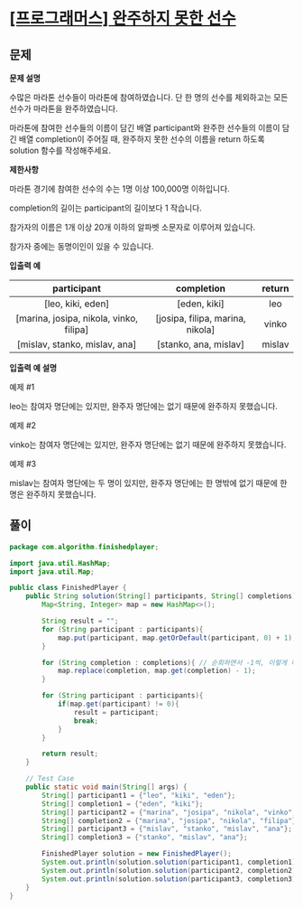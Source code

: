 # [\[프로그래머스\] 완주하지 못한 선수](https://programmers.co.kr/learn/courses/30/lessons/42576)

## 문제

**문제 설명**

수많은 마라톤 선수들이 마라톤에 참여하였습니다. 단 한 명의 선수를 제외하고는 모든 선수가 마라톤을 완주하였습니다.

마라톤에 참여한 선수들의 이름이 담긴 배열 participant와 완주한 선수들의 이름이 담긴 배열 completion이 주어질 때, 완주하지 못한 선수의 이름을 return 하도록 solution 함수를 작성해주세요.

**제한사항**

마라톤 경기에 참여한 선수의 수는 1명 이상 100,000명 이하입니다.

completion의 길이는 participant의 길이보다 1 작습니다.

참가자의 이름은 1개 이상 20개 이하의 알파벳 소문자로 이루어져 있습니다.

참가자 중에는 동명이인이 있을 수 있습니다.

**입출력 예**

| participant | completion | return |
| :-: | :-: | :-: |
| \[leo, kiki, eden\] | \[eden, kiki\] | leo |
| \[marina, josipa, nikola, vinko, filipa\] | \[josipa, filipa, marina, nikola\] | vinko |
| \[mislav, stanko, mislav, ana\] | \[stanko, ana, mislav\] | mislav |

**입출력 예 설명**

예제 #1

leo는 참여자 명단에는 있지만, 완주자 명단에는 없기 때문에 완주하지 못했습니다.

예제 #2

vinko는 참여자 명단에는 있지만, 완주자 명단에는 없기 때문에 완주하지 못했습니다.

예제 #3

mislav는 참여자 명단에는 두 명이 있지만, 완주자 명단에는 한 명밖에 없기 때문에 한명은 완주하지 못했습니다.

## 풀이 

```java
package com.algorithm.finishedplayer;

import java.util.HashMap;
import java.util.Map;

public class FinishedPlayer {
	public String solution(String[] participants, String[] completions) {
		Map<String, Integer> map = new HashMap<>();

		String result = "";
		for (String participant : participants){
			map.put(participant, map.getOrDefault(participant, 0) + 1); // 값이 없다면 0, 있다면 있는 값에서 + 1
		}

		for (String completion : completions){ // 순회하면서 -1씩, 이렇게 하는 이유가 동명이인이 있기 때문이다.
			map.replace(completion, map.get(completion) - 1);
		}

		for (String participant : participants){
			if(map.get(participant) != 0){
				result = participant;
				break;
			}
		}

		return result;
	}

	// Test Case
	public static void main(String[] args) {
		String[] participant1 = {"leo", "kiki", "eden"};
		String[] completion1 = {"eden", "kiki"};
		String[] participant2 = {"marina", "josipa", "nikola", "vinko", "filipa"};
		String[] completion2 = {"marina", "josipa", "nikola", "filipa"};
		String[] participant3 = {"mislav", "stanko", "mislav", "ana"};
		String[] completion3 = {"stanko", "mislav", "ana"};

		FinishedPlayer solution = new FinishedPlayer();
		System.out.println(solution.solution(participant1, completion1));
		System.out.println(solution.solution(participant2, completion2));
		System.out.println(solution.solution(participant3, completion3));
	}
}
```